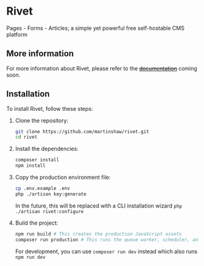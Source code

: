 # Rivet

Pages - Forms - Articles; a simple yet powerful free self-hostable CMS platform

## More information

For more information about Rivet, please refer to the ~~[documentation](https://rivet.martinshaw.co)~~ coming soon.

## Installation

To install Rivet, follow these steps:

1. Clone the repository:
   ```bash
   git clone https://github.com/martinshaw/rivet.git
   cd rivet
   ```

2. Install the dependencies:
   ```bash
   composer install
   npm install
   ```

3. Copy the production environment file:
   ```bash
   cp .env.example .env
   php ./artisan key:generate
   ```

   In the future, this will be replaced with a CLI installation wizard `php ./artisan rivet:configure`

4. Build the project:
   ```bash
   npm run build # This creates the production JavaScript assets
   composer run production # This runs the queue worker, scheduler, and other daemons... 
   ```

   For development, you can use `composer run dev` instead which also runs `npm run dev`
